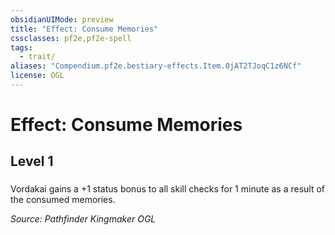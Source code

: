 ```yaml
---
obsidianUIMode: preview
title: "Effect: Consume Memories"
cssclasses: pf2e,pf2e-spell
tags:
  - trait/
aliases: "Compendium.pf2e.bestiary-effects.Item.0jAT2TJoqC1z6NCf"
license: OGL
---
```

# Effect: Consume Memories
## Level 1
### 






Vordakai gains a +1 status bonus to all skill checks for 1 minute as a result of the consumed memories.

*Source: Pathfinder Kingmaker*
*OGL*